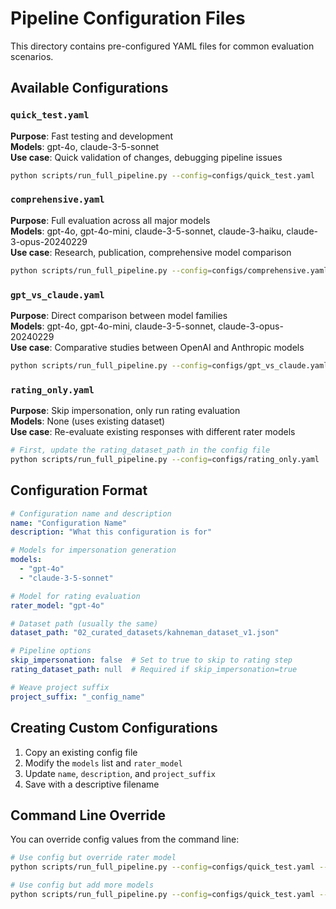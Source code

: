 # Pipeline Configuration Files

This directory contains pre-configured YAML files for common evaluation scenarios.

## Available Configurations

### `quick_test.yaml`
**Purpose**: Fast testing and development  
**Models**: gpt-4o, claude-3-5-sonnet  
**Use case**: Quick validation of changes, debugging pipeline issues

```bash
python scripts/run_full_pipeline.py --config=configs/quick_test.yaml
```

### `comprehensive.yaml`
**Purpose**: Full evaluation across all major models  
**Models**: gpt-4o, gpt-4o-mini, claude-3-5-sonnet, claude-3-haiku, claude-3-opus-20240229  
**Use case**: Research, publication, comprehensive model comparison

```bash
python scripts/run_full_pipeline.py --config=configs/comprehensive.yaml
```

### `gpt_vs_claude.yaml`
**Purpose**: Direct comparison between model families  
**Models**: gpt-4o, gpt-4o-mini, claude-3-5-sonnet, claude-3-opus-20240229  
**Use case**: Comparative studies between OpenAI and Anthropic models

```bash
python scripts/run_full_pipeline.py --config=configs/gpt_vs_claude.yaml
```

### `rating_only.yaml`
**Purpose**: Skip impersonation, only run rating evaluation  
**Models**: None (uses existing dataset)  
**Use case**: Re-evaluate existing responses with different rater models

```bash
# First, update the rating_dataset_path in the config file
python scripts/run_full_pipeline.py --config=configs/rating_only.yaml
```

## Configuration Format

```yaml
# Configuration name and description
name: "Configuration Name"
description: "What this configuration is for"

# Models for impersonation generation
models:
  - "gpt-4o"
  - "claude-3-5-sonnet"

# Model for rating evaluation
rater_model: "gpt-4o"

# Dataset path (usually the same)
dataset_path: "02_curated_datasets/kahneman_dataset_v1.json"

# Pipeline options
skip_impersonation: false  # Set to true to skip to rating step
rating_dataset_path: null  # Required if skip_impersonation=true

# Weave project suffix
project_suffix: "_config_name"
```

## Creating Custom Configurations

1. Copy an existing config file
2. Modify the `models` list and `rater_model`
3. Update `name`, `description`, and `project_suffix`
4. Save with a descriptive filename

## Command Line Override

You can override config values from the command line:

```bash
# Use config but override rater model
python scripts/run_full_pipeline.py --config=configs/quick_test.yaml --rater_model=claude-3-5-sonnet

# Use config but add more models
python scripts/run_full_pipeline.py --config=configs/quick_test.yaml --models=gpt-4o,claude-3-5-sonnet,claude-3-opus-20240229
```